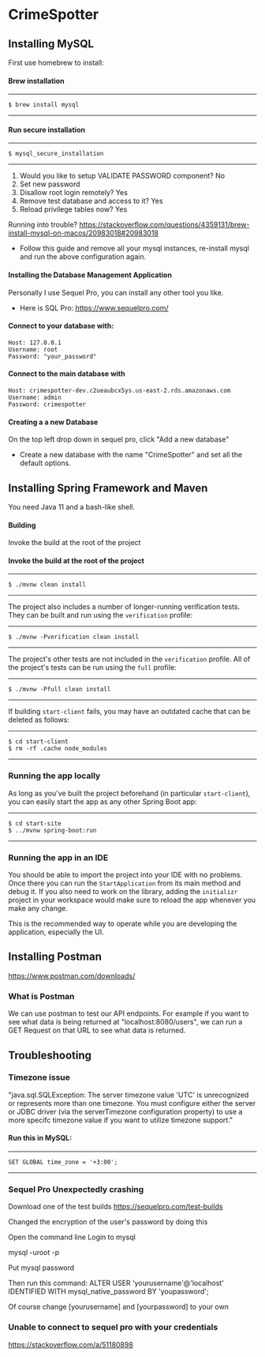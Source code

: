 # CrimeSpotter
## Installing MySQL
First use homebrew to install:
#### Brew installation
----
    $ brew install mysql
----
#### Run secure installation
----
    $ mysql_secure_installation
----
1. Would you like to setup VALIDATE PASSWORD component? No
2. Set new password
3. Disallow root login remotely? Yes
4. Remove test database and access to it? Yes
5. Reload privilege tables now? Yes

Running into trouble?
https://stackoverflow.com/questions/4359131/brew-install-mysql-on-macos/20983018#20983018
- Follow this guide and remove all your mysql instances, re-install mysql and run the above configuration again.

#### Installing the Database Management Application
Personally I use Sequel Pro, you can install any other tool you like.
- Here is SQL Pro: https://www.sequelpro.com/
#### Connect to your database with:
    Host: 127.0.0.1
    Username: root
    Password: "your_password"
    
#### Connect to the main database with
    Host: crimespotter-dev.c2ueaubcx5ys.us-east-2.rds.amazonaws.com
    Username: admin
    Password: crimespotter

#### Creating a a new Database
On the top left drop down in sequel pro, click "Add a new database"
- Create a new database with the name "CrimeSpotter" and set all the default options.


## Installing Spring Framework and Maven
You need Java 11 and a bash-like shell.


#### Building

Invoke the build at the root of the project

#### Invoke the build at the root of the project
----
    $ ./mvnw clean install
----

The project also includes a number of longer-running verification tests. They
can be built and run using the `verification` profile:

----
    $ ./mvnw -Pverification clean install
----

The project's other tests are not included in the `verification` profile. All of
the project's tests can be run using the `full` profile:

----
    $ ./mvnw -Pfull clean install
----

If building `start-client` fails, you may have an outdated cache that can be deleted as
follows:

----
    $ cd start-client
    $ rm -rf .cache node_modules
----


### Running the app locally
As long as you've built the project beforehand (in particular `start-client`), you can
easily start the app as any other Spring Boot app:

----
    $ cd start-site
    $ ../mvnw spring-boot:run
----

### Running the app in an IDE
You should be able to import the project into your IDE with no problems. Once there you
can run the `StartApplication` from its main method and debug it. If you also need to
work on the library, adding the `initializr` project in your workspace would make sure
to reload the app whenever you make any change.

This is the recommended way to operate while you are developing the application,
especially the UI.

## Installing Postman
https://www.postman.com/downloads/
### What is Postman
We can use postman to test our API endpoints. For example if you want to see what data is being returned at "localhost:8080/users", we can run a GET Request on that URL to see what data is returned.

## Troubleshooting
### Timezone issue

"java.sql.SQLException: The server timezone value 'UTC' is unrecognized or represents more than one timezone. You must configure either the server or JDBC driver (via the serverTimezone configuration property) to use a more specifc timezone value if you want to utilize timezone support."

#### Run this in MySQL:

----
    SET GLOBAL time_zone = '+3:00';
----

### Sequel Pro Unexpectedly crashing
Download one of the test builds
https://sequelpro.com/test-builds

Changed the encryption of the user's password by doing this

Open the command line
Login to mysql

mysql -uroot -p

Put mysql password

Then run this command:
ALTER USER 'yourusername'@'localhost' IDENTIFIED WITH mysql_native_password BY 'youpassword';

Of course change [yourusername] and [yourpassword] to your own

### Unable to connect to sequel pro with your credentials
https://stackoverflow.com/a/51180898

